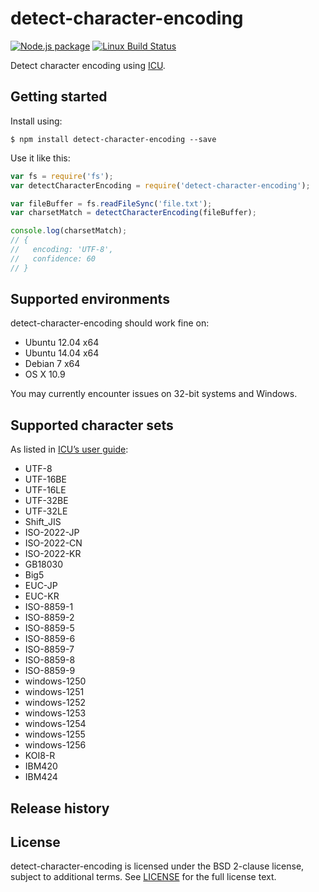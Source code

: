 # detect-character-encoding

[![Node.js package](http://img.shields.io/npm/v/detect-character-encoding.svg)](https://www.npmjs.com/package/detect-character-encoding)
[![Linux Build Status](http://img.shields.io/travis/SonicHedgehog/detect-character-encoding/develop.svg)](https://travis-ci.org/SonicHedgehog/detect-character-encoding)

Detect character encoding using [ICU](http://site.icu-project.org).

## Getting started

Install using:

```shell
$ npm install detect-character-encoding --save
```

Use it like this:

```js
var fs = require('fs');
var detectCharacterEncoding = require('detect-character-encoding');

var fileBuffer = fs.readFileSync('file.txt');
var charsetMatch = detectCharacterEncoding(fileBuffer);

console.log(charsetMatch);
// {
//   encoding: 'UTF-8',
//   confidence: 60
// }
```

## Supported environments

detect-character-encoding should work fine on:

- Ubuntu 12.04 x64
- Ubuntu 14.04 x64
- Debian 7 x64
- OS X 10.9

You may currently encounter issues on 32-bit systems and Windows.

## Supported character sets

As listed in [ICU’s user guide](http://userguide.icu-project.org/conversion/detection#TOC-Detected-Encodings):

- UTF-8
- UTF-16BE
- UTF-16LE
- UTF-32BE
- UTF-32LE
- Shift_JIS
- ISO-2022-JP
- ISO-2022-CN
- ISO-2022-KR
- GB18030
- Big5
- EUC-JP
- EUC-KR
- ISO-8859-1
- ISO-8859-2
- ISO-8859-5
- ISO-8859-6
- ISO-8859-7
- ISO-8859-8
- ISO-8859-9
- windows-1250
- windows-1251
- windows-1252
- windows-1253
- windows-1254
- windows-1255
- windows-1256
- KOI8-R
- IBM420
- IBM424

## Release history

## License

detect-character-encoding is licensed under the BSD 2-clause license, subject to additional terms. See [LICENSE](./LICENSE) for the full license text.
